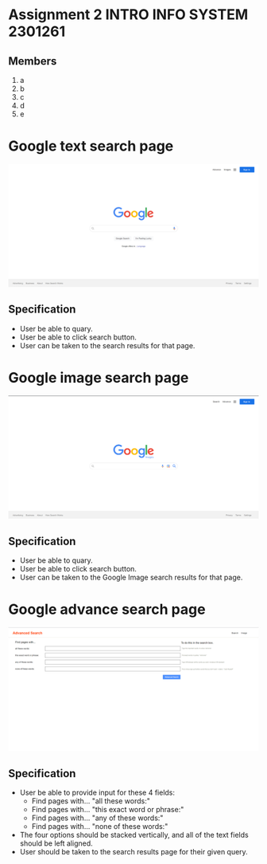 # Assignment 2 INTRO INFO SYSTEM 2301261

<h2>Members</h2>
<ol> 
<li> a</li>
<li> b</li>
<li> c</li>
<li> d</li>
<li> e</li>
</ol>


# Google text search page
<p align="center">
  <img src="images\IndexPage.png" width="800" alt="google search page"/>
</p>
<h2>Specification </h2>
<ul>
<li>User be able to quary.</li>
<li>User be able to click search button.</li>
<li>User can be taken to the search results for that page.</li>
</ul>

# Google image search page
<p align="center">
  <img src="images\ImagePage.png" width="800" alt="google image search page"/>
</p>
<h2>Specification </h2>
<ul>
<li>User be able to quary.</li>
<li>User be able to click search button.</li>
<li>User can be taken to the Google Image search results for that page.</li>
</ul>

# Google advance search page
<p align="center">
  <img src="images\AdvancePage.png" width="800" alt="google advance search page"/>
</p>
<h2>Specification </h2>
<ul>
<li>User be able to provide input for these 4 fields:
  <ul>
    <li> Find pages with... "all these words:" </li>
    <li> Find pages with... "this exact word or phrase:" </li>
    <li> Find pages with... "any of these words:" </li>
    <li> Find pages with... "none of these words:" </li>
  </ul>
</li>
<li>The four options should be stacked vertically, and all of the text fields should be left aligned.</li>
<li>User should be taken to the search results page for their given query.</li>
</ul>

